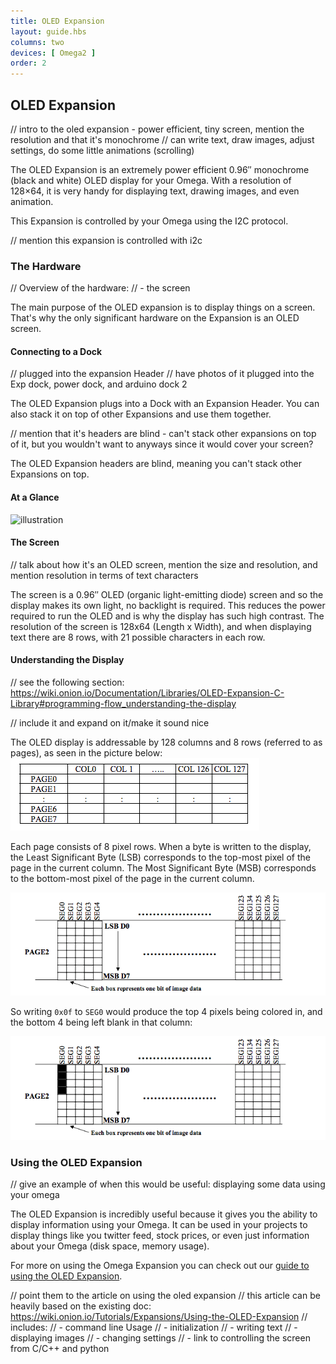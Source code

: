 ```yaml
---
title: OLED Expansion
layout: guide.hbs
columns: two
devices: [ Omega2 ]
order: 2
---
```


## OLED Expansion

// intro to the oled expansion - power efficient, tiny screen, mention the resolution and that it's monochrome
// can write text, draw images, adjust settings, do some little animations (scrolling)


The OLED Expansion is an extremely power efficient 0.96″ monochrome (black and white) OLED display for your Omega. With a resolution of 128×64, it is very handy for displaying text, drawing images, and even animation.

This Expansion is controlled by your Omega using the I2C protocol.

<!-- TODO: >You can read our [guide to the Omega's I2C connection](#InsertLinkHere) for more information on the I2C Protocol -->

// mention this expansion is controlled with i2c

### The Hardware

// Overview of the hardware:
//  - the screen

The main purpose of the OLED expansion is to display things on a screen. That's why the only significant hardware on the Expansion is an OLED screen.


#### Connecting to a Dock

// plugged into the expansion Header
// have photos of it plugged into the Exp dock, power dock, and arduino dock 2

The OLED Expansion plugs into a Dock with an Expansion Header. You can also stack it on top of other Expansions and use them together.

// mention that it's headers are blind - can't stack other expansions on top of it, but you wouldn't want to anyways since it would cover your screen?

The OLED Expansion headers are blind, meaning you can't stack other Expansions on top.

#### At a Glance

<!-- // illustration -->

![illustration](https://raw.githubusercontent.com/OnionIoT/Onion-Docs/master/Omega2/Documentation/Hardware-Overview/img/oled-expansion-illustration.jpg)

#### The Screen

// talk about how it's an OLED screen, mention the size and resolution, and mention resolution in terms of text characters

The screen is a 0.96″ OLED (organic light-emitting diode) screen and so the display makes its own light, no backlight is required. This reduces the power required to run the OLED and is why the display has such high contrast. The resolution of the screen is 128x64 (Length x Width), and when displaying text there are 8 rows, with 21 possible characters in each row.


#### Understanding the Display

// see the following section: https://wiki.onion.io/Documentation/Libraries/OLED-Expansion-C-Library#programming-flow_understanding-the-display

// include it and expand on it/make it sound nice

The OLED display is addressable by 128 columns and 8 rows (referred to as pages), as seen in the picture below:
![the columns and rows](../img/oled-expansion-column-rows.png)

Each page consists of 8 pixel rows. When a byte is written to the display, the Least Significant Byte (LSB) corresponds to the top-most pixel of the page in the current column. The Most Significant Byte (MSB) corresponds to the bottom-most pixel of the page in the current column.

![not-colored-in-example](../img/oled-expansion-not-colored-in.png)

So writing `0x0f` to `SEG0` would produce the top 4 pixels being colored in, and the bottom 4 being left blank in that column:

![colored-in-example](../img/oled-expansion-colored-in.png)

### Using the OLED Expansion

// give an example of when this would be useful: displaying some data using your omega

The OLED Expansion is incredibly useful because it gives you the ability to display information using your Omega. It can be used in your projects to display things like you twitter feed, stock prices, or even just information about your Omega (disk space, memory usage).


For more on using the Omega Expansion you can check out our [guide to using the OLED Expansion](#using-oled-expansion).

// point them to the article on using the oled expansion
// this article can be heavily based on the existing doc: https://wiki.onion.io/Tutorials/Expansions/Using-the-OLED-Expansion
// includes:
//  - command line Usage
//    - initialization
//    - writing text
//    - displaying images
//    - changing settings
//  - link to controlling the screen from  C/C++ and python
